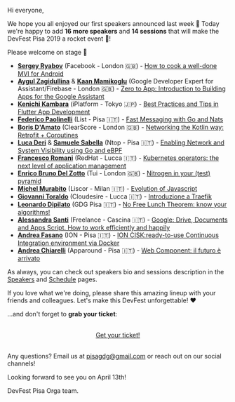 Hi everyone,

We hope you all enjoyed our first speakers announced last week 💪 Today we're happy to add **16 more speakers** and **14 sessions** that will make the DevFest Pisa 2019 a rocket event 🚀!

Please welcome on stage 👏

* [**Sergey Ryabov**](/speakers/sergey_ryabov/) (Facebook - London 🇬🇧) - [How to cook a well-done MVI for Android](/schedule/2019-04-13?sessionId=233)
* [**Aygul Zagidullina**](/speakers/aygul_zagidullina/) & [**Kaan Mamikoglu**](/speakers/kaan_mamikoglu) (Google Developer Expert for Assistant/Firebase - London 🇬🇧) - [Zero to App: Introduction to Building Apps for the Google Assistant](/schedule/2019-04-13?sessionId=212)
* [**Kenichi Kambara**](/speakers/kenichi_kambara/) (iPlatform - Tokyo 🇯🇵) - [Best Practices and Tips in Flutter App Development](/schedule/2019-04-13?sessionId=222)
* [**Federico Paolinelli**](/speakers/federico_paolinelli/) (List - Pisa 🇮🇹) - [Fast Messaging with Go and Nats](/schedule/2019-04-13?sessionId=216)
* [**Boris D'Amato**](/speakers/boris_damato/) (ClearScore - London 🇬🇧) - [Networking the Kotlin way: Retrofit + Coroutines](/schedule/2019-04-13?sessionId=213)
* [**Luca Deri**](/speakers/luca_deri/) & [**Samuele Sabella**](/speakers/samuele_sabella) (Ntop - Pisa 🇮🇹) - [Enabling Network and System Visibility using Go and eBPF](/schedule/2019-04-13?sessionId=224)
* [**Francesco Romani**](/speakers/francesco_romani) (RedHat - Lucca 🇮🇹) - [Kubernetes operators: the next level of application management](/schedule/2019-04-13?sessionId=218)
* [**Enrico Bruno Del Zotto**](/speakers/enrico_bruno_del_zotto) (Tui - London 🇬🇧) - [Nitrogen in your (test) pyramid](/schedule/2019-04-13?sessionId=215)
* [**Michel Murabito**](/speakers/michel_murabito) (Liscor - Milan 🇮🇹) - [Evolution of Javascript](/schedule/2019-04-13?sessionId=229)
* [**Giovanni Toraldo**](/speakers/giovanni_toraldo) (Cloudesire - Lucca 🇮🇹) - [Introduzione a Traefik](/schedule/2019-04-13?sessionId=220)
* [**Leonardo Dipilato**](/speakers/leonardo_dipilato) (GDG Pisa 🇮🇹) - [No Free Lunch Theorem: know your algorithms!](/schedule/2019-04-13?sessionId=223)
* [**Alessandra Santi**](/speakers/alessandra_santi) (Freelance - Cascina 🇮🇹) - [Google: Drive, Documents and Apps Script. How to work efficiently and happily](/schedule/2019-04-13?sessionId=209)
* [**Andrea Fasano**](/speakers/andrea_fasano) (ION - Pisa 🇮🇹) - [ION CISK: ​ready-to-use Continuous Integration environment via Docker​](/schedule/2019-04-13?sessionId=211)
* [**Andrea Chiarelli**](/speakers/andrea_chiarelli) (Apparound - Pisa 🇮🇹) - [Web Component: il futuro è arrivato](/schedule/2019-04-13?sessionId=210)

As always, you can check out speakers bio and sessions description in the [Speakers](/speakers) and [Schedule](/schedule) pages.

If you love what we're doing, please share this amazing lineup with your friends and colleagues. Let's make this DevFest unforgettable! ❤️ 

...and don't forget to **grab your ticket**:

<br/>
<div style="text-align: center;">
<a href="http://bit.ly/dfpi19-tickets" target="_blank" class="style-scope header-content">
  <paper-button primary animated role="button" tabindex="0">Get your ticket!</paper-button>
</a>
</div>
<br/>

Any questions? Email us at [pisagdg@gmail.com](mailto:pisagdg+devfest@gmail.com) or reach out on our social channels!

Looking forward to see you on April 13th!

DevFest Pisa Orga team.